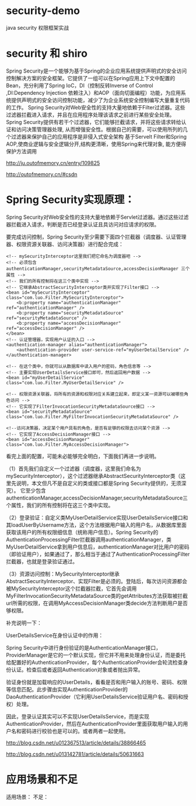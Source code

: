 # security-demo #
java security 权限框架实战

# security 和 shiro #
Spring Security是一个能够为基于Spring的企业应用系统提供声明式的安全访问控制解决方案的安全框架。它提供了一组可以在Spring应用上下文中配置的Bean，充分利用了Spring IoC，DI（控制反转Inverse of Control ,DI:Dependency Injection 依赖注入）和AOP（面向切面编程）功能，为应用系统提供声明式的安全访问控制功能，减少了为企业系统安全控制编写大量重复代码的工作。
Spring Security对Web安全性的支持大量地依赖于Filter过滤器。这些过滤器拦截进入请求，并且在应用程序处理该请求之前进行某些安全处理。 Spring Security提供有若干个过滤器，它们能够拦截请求，并将这些请求转给认证和访问决策管理器处理, 从而增强安全性。根据自己的需要，可以使用所列的几个过滤器来保护自己的应用程序是非侵入式安全架构
基于Servelt Filter和Spring AOP,使商业逻辑与安全逻辑分开,结构更清晰，使用Spring来代理对象, 能方便得保护方法调用

http://ju.outofmemory.cn/entry/109825

http://outofmemory.cn/#csdn

# Spring Security实现原理：

Spring Security对Web安全性的支持大量地依赖于Servlet过滤器。通过这些过滤器拦截进入请求，判断是否已经登录认证且具访问对应请求的权限。

要完成访问控制，Spring Security至少需要下面四个拦截器（调度器、认证管理器、权限资源关联器、访问决策器）进行配合完成：

    <!-- mySecurityInterceptor这里我们把它命名为调度器吧 -->
    <!-- 必须包含 authenticationManager,securityMetadataSource,accessDecisionManager 三个属性 -->   
    <!-- 我们的所有控制将在这三个类中实现 --> 
    <!-- 它继承AbstractSecurityInterceptor类并实现了Filter接口 --> 
    <bean id="mySecurityInterceptor" class="com.luo.Filter.MySecurityInterceptor">  
        <b:property name="authenticationManager" ref="authenticationManager" />  
        <b:property name="securityMetadataSource" ref="securityMetadataSource" />  
        <b:property name="accessDecisionManager" ref="accessDecisionManager" />  
    </bean>
    <!-- 认证管理器，实现用户认证的入口 -->  
    <authentication-manager alias="authenticationManager">  
        <authentication-provider user-service-ref="myUserDetailService" />   
    </authentication-manager>  

    <!-- 在这个类中，你就可以从数据库中读入用户的密码，角色信息等 -->  
    <!-- 主要实现UserDetailsService接口即可，然后返回用户数据 -->  
    <bean id="myUserDetailService" class="com.luo.Filter.MyUserDetailService" />  

    <!-- 权限资源关联器，将所有的资源和权限对应关系建立起来，即定义某一资源可以被哪些角色访问 -->  
    <!-- 它实现了FilterInvocationSecurityMetadataSource接口 -->  
    <bean id="securityMetadataSource" class="com.luo.Filter.MyFilterInvocationSecurityMetadataSource" /> 

    <!--访问决策器，决定某个用户具有的角色，是否有足够的权限去访问某个资源 --> 
    <!-- 它实现了AccessDecisionManager接口 --> 
    <bean id="accessDecisionManager" class="com.luo.Filter.MyAccessDecisionManager">


看完上面的配置，可能未必能够完全明白，下面我们再进一步说明。

（1）首先我们自定义一个过滤器（调度器，这里我们命名为mySecurityInterceptor），这个过滤器继承AbstractSecurityInterceptor类（这里先说明，本文但凡不是自定义的类或接口都是Spring Security提供的，无须深究）。 它至少包含 authenticationManager,accessDecisionManager,securityMetadataSource三个属性，我们的所有控制将在这三个类中实现。

（2）登录验证：自定义类MyUserDetailService实现UserDetailsService接口和其loadUserByUsername方法，这个方法根据用户输入的用户名，从数据库里面获取该用户的所有权限细信息（统称用户信息）。Spring Security的AuthenticationProcessingFilter拦截器调用authenticationManager，类MyUserDetailService拿到用户信息后，authenticationManager对比用户的密码（即验证用户），如果通过了，那么相当于通过了AuthenticationProcessingFilter拦截器，也就是登录验证通过。

（3）资源访问控制：MySecurityInterceptor继承AbstractSecurityInterceptor、实现Filter是必须的。登陆后，每次访问资源都会被MySecurityInterceptor这个拦截器拦截，它首先会调用MyFilterInvocationSecurityMetadataSource类的getAttributes方法获取被拦截url所需的权限，在调用MyAccessDecisionManager类decide方法判断用户是否够权限。


补充说明一下：

UserDetailsService在身份认证中的作用：

Spring Security中进行身份验证的是AuthenticationManager接口，ProviderManager是它的一个默认实现，但它并不用来处理身份认证，而是委托给配置好的AuthenticationProvider，每个AuthenticationProvider会轮流检查身份认证。检查后或者返回Authentication对象或者抛出异常。

验证身份就是加载响应的UserDetails，看看是否和用户输入的账号、密码、权限等信息匹配。此步骤由实现AuthenticationProvider的DaoAuthenticationProvider（它利用UserDetailsService验证用户名、密码和授权）处理。

因此，登录认证其实可以不实现UserDetailsService，而是实现AuthenticationProvider，然后在AuthenticationProvider里面获取用户输入的用户名和密码进行校验也是可以的。或者两者一起使用。

http://blog.csdn.net/u012367513/article/details/38866465

http://blog.csdn.net/u013142781/article/details/50631663

# 应用场景和不足
适用场景：
不足：
